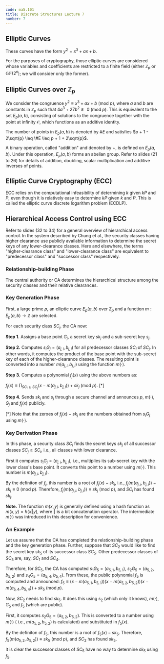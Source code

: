 ```yaml
---
code: ma5.101
title: Discrete Structures Lecture 7
number: 7
---
```



## Elliptic Curves
These curves have the form $y^{2} = x^{3} + ax + b$.

For the purposes of cryptography, those elliptic curves are considered whose variables and coefficients are restricted to a finite field (either $\mathbb{Z}_{p}$ or $\mathbb{GF}(2^{n})$; we will consider only the former).


## Elliptic Curves over $\mathbb{Z}_{p}$
We consider the congruence $y^{2} \equiv x^{3} + ax + b$ (mod $p$), where $a$ and $b$ are constants in $\mathbb{Z}_ {p}$ such that $4a^{3} + 27b^{2} \not\equiv 0$ (mod $p$). This is equivalent to the set $E _{p}(a,b)$, consisting of solutions to the congruence together with the point at infinity $\mathcal{O}$, which functions as an additive identity.

The number of points in $E_{p}(a,b)$ is denoted by #$E$ and satisfies $p + 1 - 2\sqrt{p} \leq \#E \leq p + 1 + 2\sqrt{p}$.

A binary operation, called "addition" and denoted by $+$, is defined on $E_{p}(a,b)$. Under this operation, $E_{p}(a,b)$ forms an abelian group. Refer to slides (21 to 26) for details of addition, doubling, scalar multiplication and additive inverses of points.


## Elliptic Curve Cryptography (ECC)
ECC relies on the computational infeasibility of determining $k$ given $kP$ and $P$, even though it is relatively easy to determine $kP$ given $k$ and $P$. This is called the elliptic curve discrete logarithm problem (ECDLP).


## Hierarchical Access Control using ECC
Refer to slides (32 to 34) for a general overview of hierarchical access control. In the system described by Chung et al., the security classes having higher clearance use publicly available information to determine the secret keys of any lower-clearance classes. Here and elsewhere, the terms "higher-clearance class" and "lower-clearance class" are equivalent to "predecessor class" and "successor class" respectively.

### Relationship-building Phase
The central authority or CA determines the hierarchical structure among the security classes and their relative clearances.

### Key Generation Phase
First, a large prime $p$, an elliptic curve $E_{p}(a,b)$ over $\mathbb{Z}_ {p}$ and a function $m: E _{p}(a,b) \rightarrow \mathbb{Z}$ are selected.

For each security class $SC_{j}$, the CA now:

**Step 1.** Assigns a base point $G_{j}$, a secret key $sk_{j}$ and a sub-secret key $s_{j}$.

**Step 2.** Computes $s_{i}G_{j} = (a_{j,i},b_{j,i})$ for all predecessor classes $SC_{i}$ of $SC_{j}$. In other words, it computes the product of the base point with the sub-secret key of each of the higher-clearance classes. The resulting point is converted into a number $m(a_{j,i},b_{j,i})$ using the function $m(\cdot)$.

**Step 3.** Computes a polynomial $f_{j}(x)$ using the above numbers as:

$f_{j}(x) \equiv \prod_{SC_{i} \geq SC_{j}} (x - m(a_{j,i},b_{j,i})) + sk_{j}$ (mod $p$). [*]

**Step 4.** Sends $sk_{j}$ and $s_{j}$ through a secure channel and announces $p$, $m(\cdot)$, $G_{j}$ and $f_{j}(x)$ publicly.

[*] Note that the zeroes of $f_{j}(x) - sk_{j}$ are the numbers obtained from $s_{i}G_{j}$ using $m(\cdot)$.

### Key Derivation Phase
In this phase, a security class $SC_{i}$ finds the secret keys $sk_{j}$ of all successor classes $SC_{j} \geq SC_{i}$, i.e., all classes with lower clearance.

First it computes $s_{i}G_{j} = (a_{j,i},b_{j,i})$, i.e., multiplies its sub-secret key with the lower class's base point. It converts this point to a number using $m(\cdot)$. This number is $m(a_{j,i},b_{j,i})$.

By the definiton of $f_{j}$, this number is a root of $f_{j}(x) - sk_{j}$, i.e., $f_{j}(m(a_{j,i},b_{j,i})) - sk_{j} \equiv 0$ (mod $p$). Therefore, $f_{j}(m(a_{j,i},b_{j,i})) \equiv sk_{j}$ (mod $p$), and $SC_{i}$ has found $sk_{j}$.

**Note.** The function $m(x,y)$ is generally defined using a hash function as $m(x,y) = h(x \Vert y)$, where $\Vert$ is a bit concatenation operator. The intermediate $m(\cdot)$ was introduced in this description for convenience.

### An Example
Let us assume that the CA has completed the relationship-building phase and the key generation phase. Further, suppose that $SC_{2}$ would like to find the secret key $sk_{5}$ of its successor class $SC_{5}$. Other predecessor classes of $SC_{5}$ are, say, $SC_{1}$ and $SC_{4}$.

Therefore, for $SC_{5}$, the CA has computed $s_{1}G_{5} = (a_{5,1},b_{5,1})$, $s_{2}G_{5} = (a_{5,2},b_{5,2})$ and $s_{4}G_{5} = (a_{5,4},b_{5,4})$. From these, the public polynomial $f_{5}$ is computed and announced: $f_{5} \equiv (x - m(a_{5,1},b_{5,1}))(x - m(a_{5,2},b_{5,2}))(x - m(a_{5,4},b_{5,4})) + sk_{5}$ (mod $p$).



Now, $SC_{2}$ needs to find $sk_{5}$. It does this using $s_{2}$ (which only it knows), $m(\cdot)$, $G_{5}$ and $f_{5}$ (which are public).

First, it computes $s_{2}G_{5} = (a_{5,2},b_{5,2})$. This is converted to a number using $m(\cdot)$ ( i.e., $m(a_{5,2},b_{5,2})$ is calculated) and substituted in $f_{5}(x)$.

By the definiton of $f_{5}$, this number is a root of $f_{5}(x) - sk_{5}$. Therefore, $f_{5}(m(a_{5,2},b_{5,2})) \equiv sk_{5}$ (mod $p$), and $SC_{2}$ has found $sk_{5}$.


It is clear the successor classes of $SC_{5}$ have no way to determine $sk_{5}$ using $f_{5}$.

